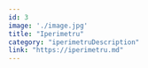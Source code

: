 ```yaml
---
id: 3
image: './image.jpg'
title: "Iperimetru"
category: "iperimetruDescription"
link: "https://iperimetru.md"
---
```

